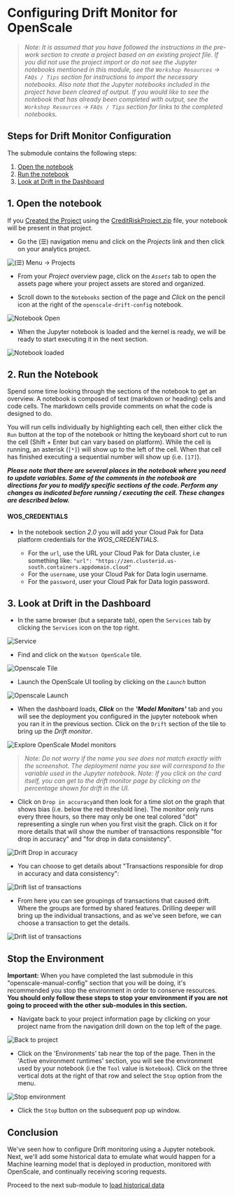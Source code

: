 # Configuring Drift Monitor for OpenScale

> *Note: It is assumed that you have followed the instructions in the pre-work section to create a project based on an existing project file. If you did not use the project import or do not see the Jupyter notebooks mentioned in this module, see the `Workshop Resources` -> `FAQs / Tips` section for instructions to import the necessary notebooks. Also note that the Jupyter notebooks included in the project have been cleared of output. If you would like to see the notebook that has already been completed with output, see the `Workshop Resources` -> `FAQs / Tips` section for links to the completed notebooks.*

## Steps for Drift Monitor Configuration

The submodule contains the following steps:

1. [Open the notebook](#1-open-the-notebook)
1. [Run the notebook](#2-run-the-notebook)
1. [Look at Drift in the Dashboard](#3-look-at-drift-in-the-dashboard)

## 1. Open the notebook

If you [Created the Project](https://ibm-developer.gitbook.io/cloudpakfordata-credit-risk-workshop/getting-started/pre-work#create-a-new-project) using the [CreditRiskProject.zip](../../projects/CreditRiskProject.zip) file, your notebook will be present in that project.

* Go the (☰) navigation menu and click on the *Projects* link and then click on your analytics project.

![(☰) Menu -> Projects](../.gitbook/assets/images/navigation/menu-projects.png)

* From your *Project* overview page, click on the *`Assets`* tab to open the assets page where your project assets are stored and organized.

* Scroll down to the `Notebooks` section of the page and *Click* on the pencil icon at the right of the `openscale-drift-config` notebook.

![Notebook Open](../.gitbook/assets/images/openscale-config/openscale-config-drift-notebook.png)

* When the Jupyter notebook is loaded and the kernel is ready, we will be ready to start executing it in the next section.

![Notebook loaded](../.gitbook/assets/images/openscale/openscale-fullconfignotebook-loaded.png)

## 2. Run the Notebook

Spend some time looking through the sections of the notebook to get an overview. A notebook is composed of text (markdown or heading) cells and code cells. The markdown cells provide comments on what the code is designed to do.

You will run cells individually by highlighting each cell, then either click the `Run` button at the top of the notebook or hitting the keyboard short cut to run the cell (Shift + Enter but can vary based on platform). While the cell is running, an asterisk (`[*]`) will show up to the left of the cell. When that cell has finished executing a sequential number will show up (i.e. `[17]`).

_**Please note that there are several places in the notebook where you need to update variables. Some of the comments in the notebook are directions for you to modify specific sections of the code. Perform any changes as indicated before running / executing the cell. These changes are described below.**_

#### WOS_CREDENTIALS

* In the notebook section *2.0*  you will add your Cloud Pak for Data platform credentials for the *WOS_CREDENTIALS*.

  * For the `url`, use the URL your Cloud Pak for Data cluster, i.e something like: `"url": "https://zen.clusterid.us-south.containers.appdomain.cloud"`
  * For the `username`, use your Cloud Pak for Data login username.
  * For the `password`, user your Cloud Pak for Data login password.

## 3. Look at Drift in the Dashboard

* In the same browser \(but a separate tab\), open the `Services` tab by clicking the `Services` icon on the top right.

![Service](../.gitbook/assets/images/navigation/services.png)

* Find and click on the `Watson OpenScale` tile.

![Openscale Tile](../.gitbook/assets/images/openscale/services-wos-tile.png)

* Launch the OpenScale UI tooling by clicking on the *`Launch`* button

![Openscale Launch](../.gitbook/assets/images/openscale/services-wos-launch.png)

* When the dashboard loads, _**Click**_ on the _**'Model Monitors'**_  tab and you will see the deployment you configured in the jupyter notebook when you ran it in the previous section. Click on the `Drift` section of the tile to bring up the *Drift monitor*.

![Explore OpenScale Model monitors](../.gitbook/assets/images/openscale-config/openscale-config-explore-drift-monitors.png)

  > *Note: Do not worry if the name you see does not match exactly with the screenshot. The deployment name you see will correspond to the variable used in the Jupyter notebook.*
  > *Note: If you click on the card itself, you can get to the drift monitor page by clicking on the percentage shown for drift in the UI.*

* Click on `Drop in accuracy`and then look for a time slot on the graph that shows bias (i.e. below the red threshold line). The monitor only runs every three hours, so there may only be one teal colored "dot" representing a single run when you first visit the graph. Click on it for more details that will show the number of transactions responsible "for drop in accuracy" and "for drop in data consistency".

![Drift Drop in accuracy](../.gitbook/assets/images/openscale-config/openscale-config-drift-drop.png)

* You can choose to get details about "Transactions responsible for drop in accuracy and data consistency":

![Drift list of transactions](../.gitbook/assets/images/openscale-config/openscale-config-drift-responsible-transactions.png)

* From here you can see groupings of transactions that caused drift. Where the groups are formed by shared features. Drilling deeper will bring up the individual transactions, and as we've seen before, we can choose a transaction to get the details.

![Drift list of transactions](../.gitbook/assets/images/openscale-config/openscale-config-drift-drop-transactions.png)

## Stop the Environment

**Important:** When you have completed the last submodule in this "openscale-manual-config" section that you will be doing, it's recommended you stop the environment in order to conserve resources. **You should only follow these steps to stop your environment if you are not going to proceed with the other sub-modules in this section.**

* Navigate back to your project information page by clicking on your project name from the navigation drill down on the top left of the page.

![Back to project](../.gitbook/assets/images/ml/navigate-to-project.png)

* Click on the 'Environments' tab near the top of the page. Then in the 'Active environment runtimes' section, you will see the environment used by your notebook (i.e the `Tool` value is `Notebook`). Click on the three vertical dots at the right of that row and select the `Stop` option from the menu.

![Stop environment](../.gitbook/assets/images/ml/stop-notebook-environment.png)

* Click the `Stop` button on the subsequent pop up window.

## Conclusion

We've seen how to configure Drift monitoring using a Jupyter notebook. Next, we'll add some historical data to emulate what would happen for a Machine learning model that is deployed in production, monitored with OpenScale, and continually receiving scoring requests.

Proceed to the next sub-module to [load historical data](./HISTORIC-DATA-README.md)
